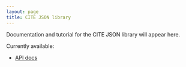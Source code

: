 ```yaml
---
layout: page
title: CITE JSON library
---
```


Documentation and tutorial for the CITE JSON library will appear here.

Currently available:

-  [API docs](api/edu/holycross/shot/citejson/index.html)
